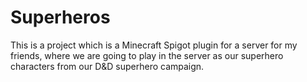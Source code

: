 # Superheros
This is a project which is a Minecraft Spigot plugin for a server for my friends, where we are going to play in the server
as our superhero characters from our D&D superhero campaign.
